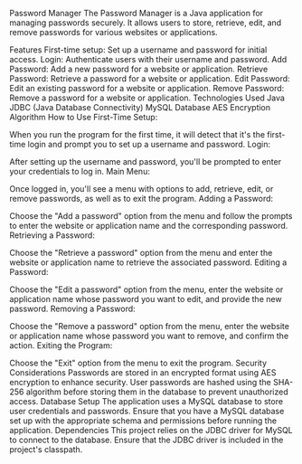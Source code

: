 Password Manager
The Password Manager is a Java application for managing passwords securely. It allows users to store, retrieve, edit, and remove passwords for various websites or applications.

Features
First-time setup: Set up a username and password for initial access.
Login: Authenticate users with their username and password.
Add Password: Add a new password for a website or application.
Retrieve Password: Retrieve a password for a website or application.
Edit Password: Edit an existing password for a website or application.
Remove Password: Remove a password for a website or application.
Technologies Used
Java
JDBC (Java Database Connectivity)
MySQL Database
AES Encryption Algorithm
How to Use
First-Time Setup:

When you run the program for the first time, it will detect that it's the first-time login and prompt you to set up a username and password.
Login:

After setting up the username and password, you'll be prompted to enter your credentials to log in.
Main Menu:

Once logged in, you'll see a menu with options to add, retrieve, edit, or remove passwords, as well as to exit the program.
Adding a Password:

Choose the "Add a password" option from the menu and follow the prompts to enter the website or application name and the corresponding password.
Retrieving a Password:

Choose the "Retrieve a password" option from the menu and enter the website or application name to retrieve the associated password.
Editing a Password:

Choose the "Edit a password" option from the menu, enter the website or application name whose password you want to edit, and provide the new password.
Removing a Password:

Choose the "Remove a password" option from the menu, enter the website or application name whose password you want to remove, and confirm the action.
Exiting the Program:

Choose the "Exit" option from the menu to exit the program.
Security Considerations
Passwords are stored in an encrypted format using AES encryption to enhance security.
User passwords are hashed using the SHA-256 algorithm before storing them in the database to prevent unauthorized access.
Database Setup
The application uses a MySQL database to store user credentials and passwords.
Ensure that you have a MySQL database set up with the appropriate schema and permissions before running the application.
Dependencies
This project relies on the JDBC driver for MySQL to connect to the database. Ensure that the JDBC driver is included in the project's classpath.
